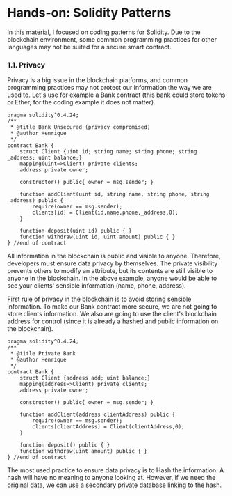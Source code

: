 # Hands-on: Solidity Patterns

In this material, I focused on coding patterns for Solidity. Due to the blockchain environment, some common programming practices for other languages may not be suited for a secure smart contract.

### 1.1. Privacy

Privacy is a big issue in the blockchain platforms, and common programming practices may not protect our information the way we are used to. Let's use for example a Bank contract (this bank could store tokens or Ether, for the coding example it does not matter).

```solidity
pragma solidity^0.4.24;
/**
 * @title Bank Unsecured (privacy compromised)
 * @author Henrique
 */
contract Bank {
    struct Client {uint id; string name; string phone; string _address; uint balance;}
    mapping(uint=>Client) private clients;
    address private owner;
     
    constructor() public{ owner = msg.sender; }
   
    function addClient(uint id, string name, string phone, string _address) public {
        require(owner == msg.sender);
        clients[id] = Client(id,name,phone,_address,0);
    }
     
    function deposit(uint id) public { }
    function withdraw(uint id, uint amount) public { }
} //end of contract
```

All information in the blockchain is public and visible to anyone. Therefore, developers must ensure data privacy by themselves. The private visibility prevents others to modify an attribute, but its contents are still visible to anyone in the blockchain. In the above example, anyone would be able to see your clients' sensible information (name, phone, address).

First rule of privacy in the blockchain is to avoid storing sensible information. To make our Bank contract more secure, we are not going to store clients information. We also are going to use the client's blockchain address for control (since it is already a hashed and public information on the blockchain). 

```solidity
pragma solidity^0.4.24;
/**
 * @title Private Bank 
 * @author Henrique
 */
contract Bank {
    struct Client {address add; uint balance;}
    mapping(address=>Client) private clients;
    address private owner;
     
    constructor() public{ owner = msg.sender; }

    function addClient(address clientAddress) public {
        require(owner == msg.sender);
        clients[clientAddress] = Client(clientAddress,0);
    }
     
    function deposit() public { }
    function withdraw(uint amount) public { }
} //end of contract
```

The most used practice to ensure data privacy is to Hash the information. A hash will have no meaning to anyone looking at. However, if we need the original data, we can use a secondary private database linking to the hash. 



